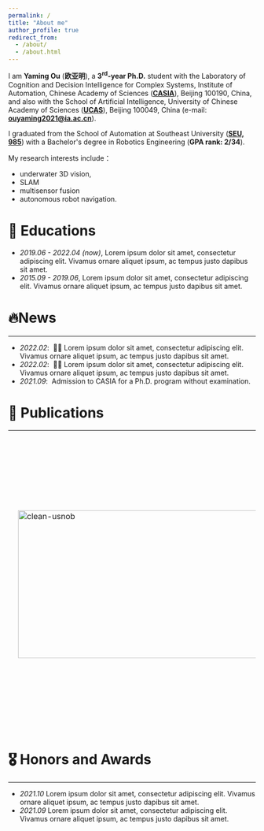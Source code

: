```yaml
---
permalink: /
title: "About me"
author_profile: true
redirect_from: 
  - /about/
  - /about.html
---
```


I am **Yaming Ou** (**欧亚明**), a **3<sup>rd</sup>-year Ph.D.** student with the Laboratory of Cognition and Decision Intelligence for Complex Systems, Institute of Automation, Chinese Academy of Sciences (**[CASIA](http://www.ia.cas.cn/)**), Beijing 100190, China, and also with the School of Artificial Intelligence, University of Chinese Academy of Sciences (**[UCAS](https://www.ucas.edu.cn/)**), Beijing 100049, China (e-mail: **ouyaming2021@ia.ac.cn**). 

I graduated from the School of Automation at Southeast University (**[SEU, 985](https://www.seu.edu.cn/)**) with a Bachelor's degree in Robotics Engineering (**GPA rank: 2/34**).

My research interests include：
- underwater 3D vision,
- SLAM
- multisensor fusion
- autonomous robot navigation.

# 📖 Educations
- *2019.06 - 2022.04 (now)*, Lorem ipsum dolor sit amet, consectetur adipiscing elit. Vivamus ornare aliquet ipsum, ac tempus justo dapibus sit amet. 
- *2015.09 - 2019.06*, Lorem ipsum dolor sit amet, consectetur adipiscing elit. Vivamus ornare aliquet ipsum, ac tempus justo dapibus sit amet. 

# 🔥News
---
- *2022.02*: &nbsp;🎉🎉 Lorem ipsum dolor sit amet, consectetur adipiscing elit. Vivamus ornare aliquet ipsum, ac tempus justo dapibus sit amet. 
- *2022.02*: &nbsp;🎉🎉 Lorem ipsum dolor sit amet, consectetur adipiscing elit. Vivamus ornare aliquet ipsum, ac tempus justo dapibus sit amet.
- *2021.09*: &nbsp;Admission to CASIA for a Ph.D. program without examination.

# 📝 Publications 
---
<!--<div class='paper-box'><div class='paper-box-image'><div><div class="badge">NeurIPS 2019</div><img src='../images/500x300.png' alt="sym" width="50%"></div></div>
<div class='paper-box-text' markdown="1">

[FastSpeech: Fast, Robust and Controllable Text to Speech](https://papers.nips.cc/paper/8580-fastspeech-fast-robust-and-controllable-text-to-speech.pdf) \\
**Yi Ren**, Yangjun Ruan, Xu Tan, Tao Qin, Sheng Zhao, Zhou Zhao, Tie-Yan Liu

</div>
</div>
-->
<table style="width:100%;border:0px;border-spacing:0px;border-collapse:separate;margin-right:auto;margin-left:auto;"><tbody></tbody>
  <tr>
    <td style="padding:20px;width:30%;vertical-align:middle">
      <img src="../images/500x300.png" alt="clean-usnob" width="500" height="300">
    </td>
    <td style="padding:20px;width:70%;vertical-align:middle">
      <a href="https://arxiv.org/abs/2303.11846" target="_blank">
        <papertitle>Dynamic models for Planar Peristaltic Locomotion of a Metameric Earthworm-like Robot</papertitle>
      </a>
      <br>
      Qinyan Zhou,
      Hongbin Fang,
      <strong>Zhihai Bi</strong>,
      Jian Xu
      <br>
      <em> 	arXiv:2303.11846 </em>, 2023
      <br>
      <!-- <a href="https://ieeexplore.ieee.org/abstract/document/10011960/" target="_blank">paper</a> -->
      <p>The proposed model represents a significant advancement in the field of metameric robotics and has the potential to enhance the performance 
         of earthworm-like robots in a variety of challenging environments.</p>
    </td>
  </tr>
</tbody></table>

# 🎖 Honors and Awards
---
- *2021.10* Lorem ipsum dolor sit amet, consectetur adipiscing elit. Vivamus ornare aliquet ipsum, ac tempus justo dapibus sit amet. 
- *2021.09* Lorem ipsum dolor sit amet, consectetur adipiscing elit. Vivamus ornare aliquet ipsum, ac tempus justo dapibus sit amet. 
